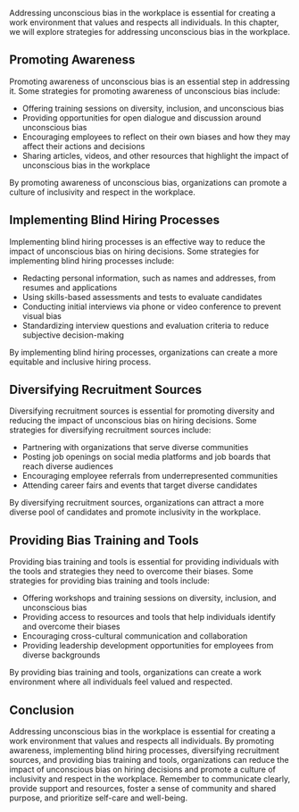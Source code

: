 
Addressing unconscious bias in the workplace is essential for creating a work environment that values and respects all individuals. In this chapter, we will explore strategies for addressing unconscious bias in the workplace.

Promoting Awareness
-------------------

Promoting awareness of unconscious bias is an essential step in addressing it. Some strategies for promoting awareness of unconscious bias include:

* Offering training sessions on diversity, inclusion, and unconscious bias
* Providing opportunities for open dialogue and discussion around unconscious bias
* Encouraging employees to reflect on their own biases and how they may affect their actions and decisions
* Sharing articles, videos, and other resources that highlight the impact of unconscious bias in the workplace

By promoting awareness of unconscious bias, organizations can promote a culture of inclusivity and respect in the workplace.

Implementing Blind Hiring Processes
-----------------------------------

Implementing blind hiring processes is an effective way to reduce the impact of unconscious bias on hiring decisions. Some strategies for implementing blind hiring processes include:

* Redacting personal information, such as names and addresses, from resumes and applications
* Using skills-based assessments and tests to evaluate candidates
* Conducting initial interviews via phone or video conference to prevent visual bias
* Standardizing interview questions and evaluation criteria to reduce subjective decision-making

By implementing blind hiring processes, organizations can create a more equitable and inclusive hiring process.

Diversifying Recruitment Sources
--------------------------------

Diversifying recruitment sources is essential for promoting diversity and reducing the impact of unconscious bias on hiring decisions. Some strategies for diversifying recruitment sources include:

* Partnering with organizations that serve diverse communities
* Posting job openings on social media platforms and job boards that reach diverse audiences
* Encouraging employee referrals from underrepresented communities
* Attending career fairs and events that target diverse candidates

By diversifying recruitment sources, organizations can attract a more diverse pool of candidates and promote inclusivity in the workplace.

Providing Bias Training and Tools
---------------------------------

Providing bias training and tools is essential for providing individuals with the tools and strategies they need to overcome their biases. Some strategies for providing bias training and tools include:

* Offering workshops and training sessions on diversity, inclusion, and unconscious bias
* Providing access to resources and tools that help individuals identify and overcome their biases
* Encouraging cross-cultural communication and collaboration
* Providing leadership development opportunities for employees from diverse backgrounds

By providing bias training and tools, organizations can create a work environment where all individuals feel valued and respected.

Conclusion
----------

Addressing unconscious bias in the workplace is essential for creating a work environment that values and respects all individuals. By promoting awareness, implementing blind hiring processes, diversifying recruitment sources, and providing bias training and tools, organizations can reduce the impact of unconscious bias on hiring decisions and promote a culture of inclusivity and respect in the workplace. Remember to communicate clearly, provide support and resources, foster a sense of community and shared purpose, and prioritize self-care and well-being.
